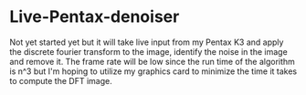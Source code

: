 # Live-Pentax-denoiser

Not yet started yet but it will take live input from my Pentax K3 and apply the discrete fourier transform to the image, identify the noise in the image and remove it.  The frame rate will be low since the run time of the algorithm is n^3 but I'm hoping to utilize my graphics card to minimize the time it takes to compute the DFT image.  
